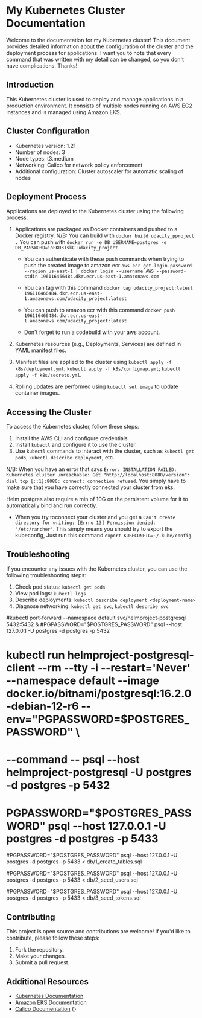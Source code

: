 # My Kubernetes Cluster Documentation

Welcome to the documentation for my Kubernetes cluster! This document provides detailed information about the configuration of the cluster and the deployment process for applications.
I want you to note that every command that was written with my detail can be changed, so you don't have complications. Thanks!

## Introduction

This Kubernetes cluster is used to deploy and manage applications in a production environment. It consists of multiple nodes running on AWS EC2 instances and is managed using Amazon EKS.

## Cluster Configuration

- Kubernetes version: 1.21
- Number of nodes: 3
- Node types: t3.medium
- Networking: Calico for network policy enforcement
- Additional configuration: Cluster autoscaler for automatic scaling of nodes

## Deployment Process

Applications are deployed to the Kubernetes cluster using the following process:

1. Applications are packaged as Docker containers and pushed to a Docker registry.
N/B: You can build with `docker build udacity_pproject .`
     You can push with `docker run -e DB_USERNAME=postgres -e DB_PASSWORD=ioFKD31skC udacity_project`

     - You can authenticate with these push commands  when trying to push the created image to amazon ecr  `aws ecr get-login-password --region us-east-1 | docker login --username AWS --password-stdin 196116466484.dkr.ecr.us-east-1.amazonaws.com`
     
     - You can tag with this command `docker tag udacity_project:latest 196116466484.dkr.ecr.us-east-1.amazonaws.com/udacity_project:latest`

     - You can push to amazon ecr with this command `docker push 196116466484.dkr.ecr.us-east-1.amazonaws.com/udacity_project:latest` 

     - Don't forget to run a codebuild with your aws account.

2. Kubernetes resources (e.g., Deployments, Services) are defined in YAML manifest files.
3. Manifest files are applied to the cluster using `kubectl apply -f k8s/deployment.yml`; `kubectl apply -f k8s/configmap.yml`; `kubectl apply -f k8s/secrets.yml`.
4. Rolling updates are performed using `kubectl set image` to update container images.

## Accessing the Cluster

To access the Kubernetes cluster, follow these steps:

1. Install the AWS CLI and configure credentials.
2. Install `kubectl` and configure it to use the cluster.
3. Use `kubectl` commands to interact with the cluster, such as `kubectl get pods`, `kubectl describe deployment`, etc.


N/B: When you have an error that says `Error: INSTALLATION FAILED: Kubernetes cluster unreachable: Get "http://localhost:8080/version": dial tcp [::1]:8080: connect: connection refused`.
You simply have to make sure that you have correctly connected your cluster from eks. 

Helm postgres also require a min of 10G on the persistent volume for it to automatically bind and run correctly.

- When you try toconnect your cluster and you get a `Can't create directory for writing: [Errno 13] Permission denied: '/etc/rancher'`. This simply means you should try to export the kubeconfig, Just run this command `export KUBECONFIG=~/.kube/config`. 

## Troubleshooting

If you encounter any issues with the Kubernetes cluster, you can use the following troubleshooting steps:

1. Check pod status: `kubectl get pods`
2. View pod logs: `kubectl logs `
3. Describe deployments: `kubectl describe deployment <deployment-name>`
4. Diagnose networking: `kubectl get svc`, `kubectl describe svc`



#kubectl port-forward --namespace default svc/helmproject-postgresql 5432:5432 &
   #PGPASSWORD="$POSTGRES_PASSWORD" psql --host 127.0.0.1 -U postgres -d postgres -p 5432

# kubectl run helmproject-postgresql-client --rm --tty -i --restart='Never' --namespace default --image docker.io/bitnami/postgresql:16.2.0-debian-12-r6 --env="PGPASSWORD=$POSTGRES_PASSWORD" \
#       --command -- psql --host helmproject-postgresql -U postgres -d postgres -p 5432

# PGPASSWORD="$POSTGRES_PASSWORD" psql --host 127.0.0.1 -U postgres -d postgres -p 5433

#PGPASSWORD="$POSTGRES_PASSWORD" psql --host 127.0.0.1 -U postgres -d postgres -p 5433 < db/1_create_tables.sql

#PGPASSWORD="$POSTGRES_PASSWORD" psql --host 127.0.0.1 -U postgres -d postgres -p 5433 < db/2_seed_users.sql

#PGPASSWORD="$POSTGRES_PASSWORD" psql --host 127.0.0.1 -U postgres -d postgres -p 5433 < db/3_seed_tokens.sql

## Contributing

This project is open source and contributions are welcome! If you'd like to contribute, please follow these steps:

1. Fork the repository.
2. Make your changes.
3. Submit a pull request.

## Additional Resources

- [Kubernetes Documentation](https://kubernetes.io/docs/)
- [Amazon EKS Documentation](https://docs.aws.amazon.com/eks/)
- [Calico Documentation](https://docs.projectcalico.org/)
{}


